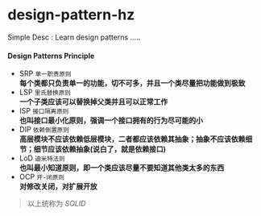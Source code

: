 # design-pattern-hz
Simple Desc :  Learn design patterns .....

#### Design Patterns Principle

* SRP  `单一职责原则`  
**每个类都只负责单一的功能，切不可多，并且一个类尽量把功能做到极致**
* LSP  `里氏替换原则`  
**一个子类应该可以替换掉父类并且可以正常工作**
* ISP  `接口隔离原则`  
**也叫接口最小化原则，强调一个接口拥有的行为尽可能的小**
* DIP  `依赖倒置原则`  
**高层模块不应该依赖低层模块，二者都应该依赖其抽象；抽象不应该依赖细节；细节应该依赖抽象(说白了，就是依赖接口)**
* LoD  `迪米特法则`   
**也叫最小知道原则，即一个类应该尽量不要知道其他类太多的东西**
* OCP  `开-闭原则`    
**对修改关闭，对扩展开放**

> 以上统称为 *SOLID*
